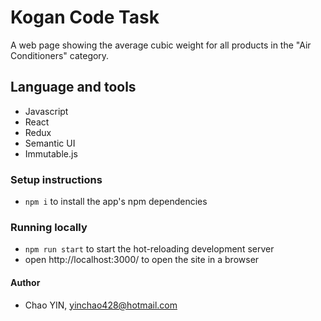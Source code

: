 
# Kogan Code Task

A web page showing the average cubic weight for all products in the "Air Conditioners" category. 

## Language and tools

- Javascript
- React
- Redux
- Semantic UI
- Immutable.js

### Setup instructions 

- `npm i` to install the app's npm dependencies

### Running locally

- `npm run start` to start the hot-reloading development server
- open http://localhost:3000/ to open the site in a browser

#### Author
- Chao YIN, yinchao428@hotmail.com